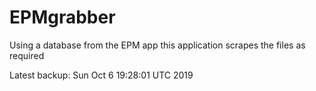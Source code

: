 # EPMgrabber
Using a database from the EPM app this application scrapes the files as required


Latest backup: Sun Oct 6 19:28:01 UTC 2019
